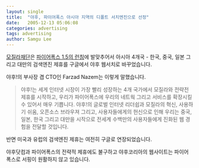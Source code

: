 ```yaml
---
layout: single
title:  "야후, 파이어폭스 아시아 지역의 디폴트 서치엔진으로 선정"
date:   2005-12-13 05:06:08
categories: advertising
tags: advertising
author: Samgu Lee
---
```

[모질라재단](http://www.mozilla.com/)은 [파이어폭스 1.5의 런칭](http://www.mozilla.com/firefox/)에 발맞추어서 아시아 4개국 - 한국, 중국, 일본 그리고 대만의 검색엔진 제휴를 구글에서 야후 웹서치로 바꾸었습니다.

야후!의 부사장 겸 CTO인 Farzad Nazem는 이렇게 말했습니다.

> 야후!는 세게 인터넷 시장이 가장 빨리 성장하는 4개 국가에서 모질라와 전략전 제휴를 시작하고, 우리가 파이어폭스에 우리의 네트웍 그리고 서비스를 확장시킬 수 있어서 매우 기쁩니다. 야후!의 글로벌 인터넷 리더쉽과 모질라의 혁신, 사용하기 쉬움, 오픈소스 브라우져 그리고, 사용자들에게의 헌신으로 인해 우리는 중국, 일본, 한국 그리고 대만을 시작으로 전세계 수백만의 사용자들에게 진화된 웹 경험을 전달할 것입니다.

반면 미국과 유럽의 검색엔진 제휴는 여전히 구글로 연장되었습니다.

야후닷컴과 파이어폭스의 전략적 제휴에도 불구하고 야후코리아의 웹사이트는 파이어폭스로 서핑이 원활하지 않고 있습니다.
